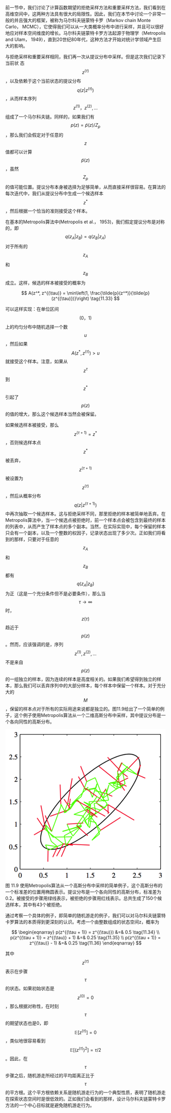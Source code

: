前一节中，我们讨论了计算函数期望的拒绝采样方法和重要采样方法，我们看到在高维空间中，这两种方法具有很大的局限性。因此，我们在本节中讨论一个非常一般的并且强大的框架，被称为马尔科夫链蒙特卡罗（Markov chain Monte Carlo， MCMC），它使得我们可以从一大类概率分布中进行采样，并且可以很好地应对样本空间维度的增长。马尔科夫链蒙特卡罗方法起源于物理学（Metropolis and Ulam， 1949），直到20世纪80年代，这种方法才开始对统计学领域产生巨大的影响。    

与拒绝采样和重要采样相同，我们再一次从提议分布中采样。但是这次我们记录下当前状
态$$ z^{(\tau)} $$，以及依赖于这个当前状态的提议分布$$ q(z|z^{(\tau)}) $$，从而样本序列$$ z^{(1)}，z^{(2)},... $$组成了一个马尔科夫链。同样的，如果我们有$$ p(z) = \tilde{p}(z) / Z_p $$，那么我们会假定对于任意的$$ z $$值都可以计算$$ \tilde{p}(z) $$，虽然$$ Z_p
$$的值可能位置。提议分布本身被选择为足够简单，从而直接采样很容易。在算法的每次迭代中，我们从提议分布中生成一个候选样本$$ z^* $$，然后根据一个恰当的准则接受这个样本。    

在基本的Metropolis算法中(Metropolis et al.， 1953)，我们假定提议分布是对称的，即$$ q(z_A|z_B) = q(z_B|z_A) $$对于所有的$$ z_A $$和$$ z_B $$成立。这样，候选的样本被接受的概率为    

$$
A(z^*, z^{(\tau)} = \min\left(1, \frac{\tilde{p}(z^*)}{\tilde{p}(z^{(\tau)})}\right) \tag{11.33}
$$

可以这样实现：在单位区间$$ (0，1) $$上的均匀分布中随机选择一个数$$ u $$，然后如果$$ A(z^*, z^{(\tau)}) > u $$就接受这个样本。注意，如果从$$ z^\tau $$到$$ z^* $$引起了$$ p(z) $$的值的增大，那么这个候选样本当然会被保留。    

如果候选样本被接受，那么$$ z^{(τ+1)} = z^* $$，否则候选样本点$$ z^* $$被丢弃，$$ z^{(\tau+1)} $$被设置为$$ z^{(\tau)} $$，然后从概率分布$$ q(z|z^{(\tau+1)})
$$中再次抽取一个候选样本。这与拒绝采样不同，那里拒绝的样本被简单地丢弃。在Metropolis算法中，当一个候选点被拒绝时，前一个样本点会被包含到最终的样本的列表中，从而产生了样本点的多个副本。当然，在实际实现中，每个保留的样本只会有一个副本，以及一个整数的权因子，记录状态出现了多少次。正如我们将看到的那样，只要对于任意的$$ z_A $$和$$ z_B $$都有$$ q(z_A|z_B) $$为正（这是一个充分条件但不是必要条件），那么当$$ \tau \to \infty
$$时，$$ z(\tau) $$趋近于$$ p(z) $$。然而，应该强调的是，序列$$ z^{(1)}, z^{(2)},... $$不是来自$$ p(z) $$的一组独立的样本，因为连续的样本是高度相关的。如果我们希望得到独立的样本，那么我们可以丢弃序列中的大部分样本，每个样本中保留一个样本。对于充分大的$$ M $$，保留的样本点对于所有的实际用途来说都是独立的。图11.9给出了一个简单的例子，这个例子使用Metropolis算法从一个二维高斯分布中采样，其中提议分布是一个各向同性的高斯分布。    

![图 11-9](images/11_9.png)      
图 11.9 使用Metropolis算法从一个高斯分布中采样的简单例子，这个高斯分布的一个标准差的位置用椭圆表示。提议分布是一个各向同性的高斯分布，标准差为0.2。被接受的步骤用绿线表示，被拒绝的步骤用红线表示。总共生成了150个候选样本，其中有43个被拒绝。


通过考察一个具体的例子，即简单的随机游走的例子，我们可以对马尔科夫链蒙特卡罗算法的本质得到更深刻的认识。考虑一个由整数组成的状态空间z，概率为    

$$
\begin{eqnarray}
p(z^{(\tau + 1)} = z^{(\tau)}) &=& 0.5 \tag{11.34} \\
p(z^{(\tau + 1)} = z^{(\tau)} + 1) &=& 0.25 \tag{11.35} \\
p(z^{(\tau + 1)} = z^{(\tau)} - 1) &=& 0.25 \tag{11.36}
\end{eqnarray}
$$    

其中$$ z^{(τ)} $$表示在步骤$$ \tau $$的状态。如果初始状态是$$ z^{(0)} = 0 $$，那么根据对称性，在时刻$$ \tau $$的期望状态也是0，即$$ \mathbb{E}[z^{(τ)}] = 0 $$，类似地很容易看到$$ \mathbb{E}[(z^{(\tau)})^2] = \tau / 2 $$。因此，在$$ \tau $$步骤之后，随机游走所经过的平均距离正比于$$ \tau $$的平方根。这个平方根依赖关系是随机游走行为的一个典型性质，表明了随机游走在探索状态空间时是很低效的。正如我们会看到的那样，设计马尔科夫链蒙特卡罗方法的一个中心目标就是避免随机游走行为。
